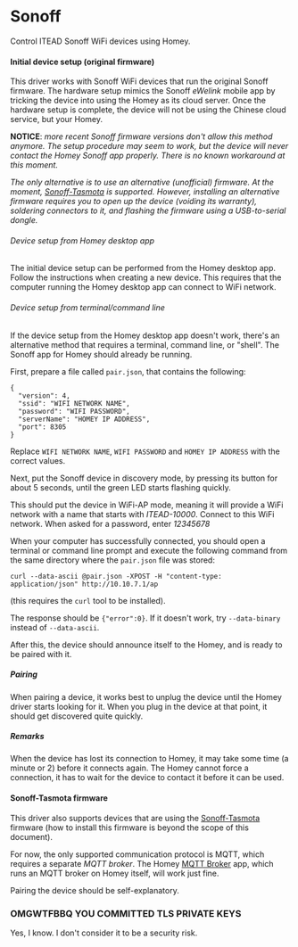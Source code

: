 # Sonoff

Control ITEAD Sonoff WiFi devices using Homey.

#### Initial device setup (original firmware)

This driver works with Sonoff WiFi devices that run the original Sonoff firmware. The hardware setup mimics the Sonoff _eWelink_ mobile app by tricking the device into using the Homey as its cloud server. Once the hardware setup is complete, the device will not be using the Chinese cloud service, but your Homey.

**NOTICE**: *more recent Sonoff firmware versions don't allow this method anymore. The setup procedure may seem to work, but the device will never contact the Homey Sonoff app properly. There is no known workaround at this moment.*

*The only alternative is to use an alternative (unofficial) firmware. At the moment, [Sonoff-Tasmota](https://github.com/arendst/Sonoff-Tasmota/) is supported. However, installing an alternative firmware requires you to open up the device (voiding its warranty), soldering connectors to it, and flashing the firmware using a USB-to-serial dongle.*

###### Device setup from Homey desktop app

The initial device setup can be performed from the Homey desktop app. Follow the instructions when creating a new device. This requires that the computer running the Homey desktop app can connect to WiFi network.

###### Device setup from terminal/command line

If the device setup from the Homey desktop app doesn't work, there's an alternative method that requires a terminal, command line, or "shell". The Sonoff app for Homey should already be running.

First, prepare a file called `pair.json`, that contains the following:
```
{
  "version": 4,
  "ssid": "WIFI NETWORK NAME",
  "password": "WIFI PASSWORD",
  "serverName": "HOMEY IP ADDRESS",
  "port": 8305
}
```

Replace `WIFI NETWORK NAME`, `WIFI PASSWORD` and `HOMEY IP ADDRESS` with the correct values.

Next, put the Sonoff device in discovery mode, by pressing its button for about 5 seconds, until the green LED starts flashing quickly.

This should put the device in WiFi-AP mode, meaning it will provide a WiFi network with a name that starts with _ITEAD-10000_. Connect to this WiFi network. When asked for a password, enter _12345678_

When your computer has successfully connected, you should open a terminal or command line prompt and execute the following command from the same directory where the `pair.json` file was stored:
```
curl --data-ascii @pair.json -XPOST -H "content-type: application/json" http://10.10.7.1/ap
```

(this requires the `curl` tool to be installed).

The response should be `{"error":0}`. If it doesn't work, try `--data-binary` instead of `--data-ascii`.

After this, the device should announce itself to the Homey, and is ready to be paired with it.

##### Pairing

When pairing a device, it works best to unplug the device until the Homey driver starts looking for it. When you plug in the device at that point, it should get discovered quite quickly.

##### Remarks

When the device has lost its connection to Homey, it may take some time (a minute or 2) before it connects again. The Homey cannot force a connection, it has to wait for the device to contact it before it can be used.

#### Sonoff-Tasmota firmware

This driver also supports devices that are using the [Sonoff-Tasmota](https://github.com/arendst/Sonoff-Tasmota/) firmware (how to install this firmware is beyond the scope of this document).

For now, the only supported communication protocol is MQTT, which requires a separate _MQTT broker_. The Homey [MQTT Broker](https://apps.athom.com/app/nl.scanno.mqttbroker) app, which runs an MQTT broker on Homey itself, will work just fine.

Pairing the device should be self-explanatory.

### OMGWTFBBQ YOU COMMITTED TLS PRIVATE KEYS

Yes, I know. I don't consider it to be a security risk.
